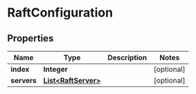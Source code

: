 

# RaftConfiguration


## Properties

| Name | Type | Description | Notes |
|------------ | ------------- | ------------- | -------------|
|**index** | **Integer** |  |  [optional] |
|**servers** | [**List&lt;RaftServer&gt;**](RaftServer.md) |  |  [optional] |



